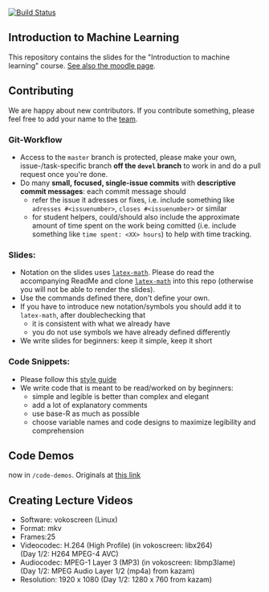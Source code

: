[![Build Status](https://travis-ci.com/compstat-lmu/lecture_i2ml.svg?token=yiXTK7TFAHiwv8cwsQus&branch=master)](https://travis-ci.com/compstat-lmu/lecture_i2ml)

## Introduction to Machine Learning

This repository contains the slides for the "Introduction to machine learning" course.
[See also the moodle page](https://moodle.lmu.de/course/view.php?id=3001).

## Contributing

We are happy about new contributors. If you contribute something, please feel
free to add your name to the [team](vignettes/team.Rmd).

### Git-Workflow
- Access to the `master` branch is protected, please make your own, issue-/task-specific branch **off the  `devel` branch** to work in and do a pull request once you're done. 
- Do many **small, focused, single-issue commits** with **descriptive commit messages**: each commit message should
    - refer the issue it adresses or fixes, i.e. include something like `adresses #<issuenumber>`, `closes #<issuenumber>` or similar
    - for student helpers, could/should also include the approximate amount of time spent on the work being comitted (i.e. include something like `time spent: <XX> hours`) to help with time tracking.

### Slides:

- Notation on the slides uses [`latex-math`](https://github.com/compstat-lmu/latex-math). Please do read the accompanying ReadMe and clone [`latex-math`](https://github.com/compstat-lmu/latex-math) into this repo (otherwise you will not be able to render the slides).
- Use the commands defined there, don't define your own. 
- If you have to introduce new notation/symbols you should add it to `latex-math`, after doublechecking that  
   - it is consistent with what we already have 
   - you do not use symbols we have already defined differently
- We write slides for beginners: keep it simple, keep it short


### Code Snippets:

- Please follow this [style guide](https://style.tidyverse.org)
- We write code that is meant to be read/worked on by beginners: 
   - simple and legible is better than complex and elegant
   - add a lot of explanatory comments
   - use base-R as much as possible
   - choose variable names and code designs to maximize legibility and comprehension

## Code Demos

now in `/code-demos`. Originals at [this link](https://github.com/compstat-lmu/lecture_intro_to_ml_notebooks)

## Creating Lecture Videos

- Software: vokoscreen (Linux)
- Format: mkv
- Frames:25
- Videocodec: H.264 (High Profile)    (in vokoscreen: libx264)  
  (Day 1/2: H264 MPEG-4 AVC)
- Audiocodec: MPEG-1 Layer 3 (MP3) (in vokoscreen: libmp3lame)  
  (Day 1/2: MPEG Audio Layer 1/2 (mp4a) from kazam)
- Resolution: 1920 x 1080 (Day 1/2: 1280 x 760 from kazam)




